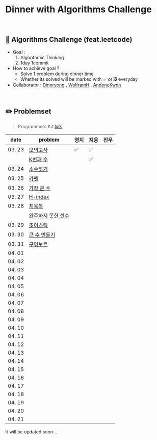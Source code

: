 # Dinner with Algorithms Challenge
<br>

## :notebook_with_decorative_cover: Algorithms Challenge (feat.leetcode)

- Goal : 
  1. Algorithmic Thinking
  2. 1day 1commit
- How to  achieve goal ?
  - Solve 1 problem during dinner time
  - Whether its solved will be marked with :white_check_mark: or :negative_squared_cross_mark: everyday
- Collaborator : [Dinoryong](https://github.com/Dinoryong) , [WolframH]() ,  [AndoneKwon]()

<br>

## :pencil2: Problemset

>  Programmers Kit   [link](https://programmers.co.kr/learn/challenges)

| date   | problem                                                      | 영지               | 지웅 | 진우 |
| ------ | ------------------------------------------------------------ | ------------------ | ---- | ---- |
| 03. 23 | [모의고사](https://programmers.co.kr/learn/courses/30/lessons/42840?language=python3) | :white_check_mark: |  ✅    |      |
|        | [K번째 수](https://programmers.co.kr/learn/courses/30/lessons/42748) |                    | ✅     |      |
| 03. 24 | [소수찾기](https://programmers.co.kr/learn/courses/30/lessons/42839) |                    |      |      |
| 03. 25 | [카펫](https://programmers.co.kr/learn/courses/30/lessons/42842) |                    |      |      |
| 03. 26 | [가장 큰 수](https://programmers.co.kr/learn/courses/30/lessons/42746) |                    |      |      |
| 03. 27 | [H-index](https://programmers.co.kr/learn/courses/30/lessons/42747) |                    |      |      |
| 03. 28 | [체육복](https://programmers.co.kr/learn/courses/30/lessons/42862) |                    |      |      |
|        | [완주하지 못한 선수](https://programmers.co.kr/learn/courses/30/lessons/42576) |                    |      |      |
| 03. 29 | [조이스틱](https://programmers.co.kr/learn/courses/30/lessons/42860) |                    |      |      |
| 03. 30 | [큰 수 만들기](https://programmers.co.kr/learn/courses/30/lessons/42883) |                    |      |      |
| 03. 31 | [구명보트](https://programmers.co.kr/learn/courses/30/lessons/42885) |                    |      |      |
| 04. 01 |                                                              |                    |      |      |
| 04. 02 |                                                              |                    |      |      |
| 04. 03 |                                                              |                    |      |      |
| 04. 04 |                                                              |                    |      |      |
| 04. 05 |                                                              |                    |      |      |
| 04. 06 |                                                              |                    |      |      |
| 04. 07 |                                                              |                    |      |      |
| 04. 08 |                                                              |                    |      |      |
| 04. 09 |                                                              |                    |      |      |
| 04. 10 |                                                              |                    |      |      |
| 04. 11 |                                                              |                    |      |      |
| 04. 12 |                                                              |                    |      |      |
| 04. 13 |                                                              |                    |      |      |
| 04. 14 |                                                              |                    |      |      |
| 04. 15 |                                                              |                    |      |      |
| 04. 16 |                                                              |                    |      |      |
| 04. 17 |                                                              |                    |      |      |
| 04. 18 |                                                              |                    |      |      |
| 04. 19 |                                                              |                    |      |      |
| 04. 20 |                                                              |                    |      |      |
| 04. 21 |                                                              |                    |      |      |

It will be updated soon...













